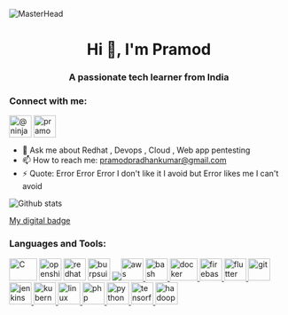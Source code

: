 ![MasterHead](https://user-images.githubusercontent.com/50458473/190843600-2a09ec52-d994-4cfc-960a-7c28d1db0965.png)




<h1 align="center">Hi 👋, I'm  Pramod</h1>
<h3 align="center">A passionate tech learner from India</h3>
<h3 align="left">Connect with me:  </h3>
<p align="left">
  <a href="https://twitter.com/@ninjafurrry" target="blank"><img align="center" src="https://user-images.githubusercontent.com/50458473/190843880-2f83f752-96f3-44b3-a23f-b13a125847bd.jpg" alt="@ninjafurrry" height="40" width="40" /></a>
<a href="https://linkedin.com/in/pramod-kumar-pradhan" target="blank"><img align="center" src="https://user-images.githubusercontent.com/50458473/190844012-55d8c113-49e0-42e0-9a5f-b60962e4bce8.png" alt="pramod-kumar-pradhan" height="40" width="40" /></a>
</p>
 

- 💬 Ask me about Redhat , Devops , Cloud , Web app pentesting
- 📫 How to reach me: pramodpradhankumar@gmail.com
- ⚡ Quote: Error Error Error I don't like it I avoid but Error likes me I can't avoid

![Github stats](https://github-readme-stats.vercel.app/api?username=NINJAFURRY&count_private=true&show_icons=true&theme=radical)


                                                                                  



<a href="https://www.credly.com/users/pramod-kumar-pradhan">My digital badge</a>
<h3 align="left">Languages and Tools:</h3>
<p align="left"><img src="https://user-images.githubusercontent.com/50458473/190852336-a587859c-8fd0-4a3e-bc92-e5ecae642dfb.png" alt="C" width=50 height=40/> <img src="https://user-images.githubusercontent.com/50458473/190852390-e1e4cf5c-009c-41a9-8842-4c7fc6c6cfd9.png" alt="openshift" width=40 height=40/> <img src="https://user-images.githubusercontent.com/50458473/190852450-633dc76e-1442-4587-9764-9c0563a57272.jpg" alt="redhat" width=40 height=40/> <img src="https://user-images.githubusercontent.com/50458473/190852513-432cabe0-7690-4884-9186-de5ac0de500e.png" alt="burpsuite" width=40 height=40/> <a href="https://github.com/NINJAFURRY/ninjafurry/blob/main/aws.png" target="_blank" rel="noreferrer">
  <img src="https://img.shields.io/badge/-Ansible-EE0000?logo=Ansible&logoColor=fff"><img src="https://user-images.githubusercontent.com/50458473/190844085-e9a35761-4eab-4347-b812-ea71115df27a.png" alt="aws" width="40" height="40"/> </a> <a href="https://www.gnu.org/software/bash/" target="_blank" rel="noreferrer"> <img src="https://www.vectorlogo.zone/logos/gnu_bash/gnu_bash-icon.svg" alt="bash" width="40" height="40"/> </a> <a href="https://user-images.githubusercontent.com/50458473/190844174-a10393a8-808a-4bc7-865f-dacc9595c920.svg"
 target="_blank" rel="noreferrer"> <img src="https://user-images.githubusercontent.com/50458473/190844174-a10393a8-808a-4bc7-865f-dacc9595c920.svg" alt="docker" width="50" height="40"/> </a> <a href="https://firebase.google.com/" target="_blank" rel="noreferrer"> <img src="https://www.vectorlogo.zone/logos/firebase/firebase-icon.svg" alt="firebase" width="40" height="40"/> </a> <a href="https://flutter.dev" target="_blank" rel="noreferrer"> <img src="https://www.vectorlogo.zone/logos/flutterio/flutterio-icon.svg" alt="flutter" width="40" height="40"/> </a> <a href="https://git-scm.com/" target="_blank" rel="noreferrer"> <img src="https://www.vectorlogo.zone/logos/git-scm/git-scm-icon.svg" alt="git" width="40" height="40"/> </a> <a href="https://www.jenkins.io" target="_blank" rel="noreferrer"> <img src="https://www.vectorlogo.zone/logos/jenkins/jenkins-icon.svg" alt="jenkins" width="40" height="40"/> </a> <a href="https://kubernetes.io" target="_blank" rel="noreferrer"> <img src="https://www.vectorlogo.zone/logos/kubernetes/kubernetes-icon.svg" alt="kubernetes" width="40" height="40"/> </a> <a href="https://www.linux.org/" target="_blank" rel="noreferrer"> <img src="https://user-images.githubusercontent.com/50458473/190844337-cb48a4aa-dd06-43af-81b9-0ce0daaaa75d.jpg" alt="linux" width="40" height="40"/> </a> <a href="https://www.php.net" target="_blank" rel="noreferrer"> <img src="https://user-images.githubusercontent.com/50458473/190844368-ce68a56f-3e24-4512-b9c2-503d779d3f65.png" alt="php" width="40" height="40"/> </a> <a href="https://www.python.org" target="_blank" rel="noreferrer"> <img src="https://user-images.githubusercontent.com/50458473/190844412-286c5a32-5eb6-42c2-b1c2-b95f40e959d3.png" alt="python" width="40" height="40"/> </a> <a href="https://www.tensorflow.org" target="_blank" rel="noreferrer"> <img src="https://www.vectorlogo.zone/logos/tensorflow/tensorflow-icon.svg" alt="tensorflow" width="40" height="40"/> <img src="https://user-images.githubusercontent.com/50458473/190852710-89c3f42b-73d3-4f44-bd14-e234695921eb.jpg" alt="hadoop" height=40 width=40/> </a> </p>

